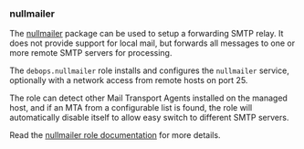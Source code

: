 ### nullmailer

The [nullmailer](http://untroubled.org/nullmailer/) package can be used
to setup a forwarding SMTP relay. It does not provide support for local
mail, but forwards all messages to one or more remote SMTP servers for
processing.

The `debops.nullmailer` role installs and configures the `nullmailer`
service, optionally with a network access from remote hosts on port 25.

The role can detect other Mail Transport Agents installed on the managed
host, and if an MTA from a configurable list is found, the role will
automatically disable itself to allow easy switch to different SMTP
servers.

Read the [nullmailer role documentation](https://docs.debops.org/en/master/ansible/roles/nullmailer/) for more details.
